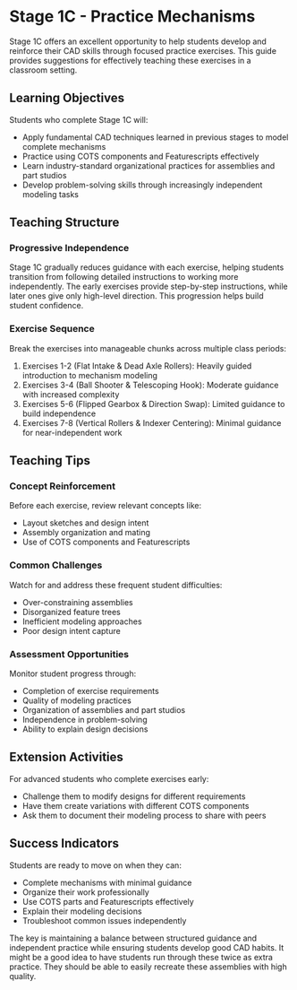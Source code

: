 # Stage 1C - Practice Mechanisms

Stage 1C offers an excellent opportunity to help students develop and reinforce their CAD skills through focused practice exercises. This guide provides suggestions for effectively teaching these exercises in a classroom setting.

## Learning Objectives

Students who complete Stage 1C will:

- Apply fundamental CAD techniques learned in previous stages to model complete mechanisms 
- Practice using COTS components and Featurescripts effectively
- Learn industry-standard organizational practices for assemblies and part studios
- Develop problem-solving skills through increasingly independent modeling tasks

## Teaching Structure

### Progressive Independence 

Stage 1C gradually reduces guidance with each exercise, helping students transition from following detailed instructions to working more independently. The early exercises provide step-by-step instructions, while later ones give only high-level direction. This progression helps build student confidence.

### Exercise Sequence

Break the exercises into manageable chunks across multiple class periods:

1. Exercises 1-2 (Flat Intake & Dead Axle Rollers): Heavily guided introduction to mechanism modeling
2. Exercises 3-4 (Ball Shooter & Telescoping Hook): Moderate guidance with increased complexity
3. Exercises 5-6 (Flipped Gearbox & Direction Swap): Limited guidance to build independence
4. Exercises 7-8 (Vertical Rollers & Indexer Centering): Minimal guidance for near-independent work

## Teaching Tips

### Concept Reinforcement

Before each exercise, review relevant concepts like:
- Layout sketches and design intent
- Assembly organization and mating
- Use of COTS components and Featurescripts

### Common Challenges

Watch for and address these frequent student difficulties:
- Over-constraining assemblies
- Disorganized feature trees
- Inefficient modeling approaches
- Poor design intent capture

### Assessment Opportunities

Monitor student progress through:
- Completion of exercise requirements
- Quality of modeling practices
- Organization of assemblies and part studios
- Independence in problem-solving
- Ability to explain design decisions

## Extension Activities

For advanced students who complete exercises early:
- Challenge them to modify designs for different requirements
- Have them create variations with different COTS components
- Ask them to document their modeling process to share with peers

## Success Indicators

Students are ready to move on when they can:
- Complete mechanisms with minimal guidance
- Organize their work professionally
- Use COTS parts and Featurescripts effectively
- Explain their modeling decisions
- Troubleshoot common issues independently

The key is maintaining a balance between structured guidance and independent practice while ensuring students develop good CAD habits. It might be a good idea to have students run through these twice as extra practice. They should be able to easily recreate these assemblies with high quality.